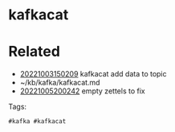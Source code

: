 # kafkacat

# Related

- [20221003150209](/zet/20221003150209/README.md) kafkacat add data to topic
- ~/kb/kafka/kafkacat.md
- [20221005200242](/zet/20221005200242/README.md) empty zettels to fix

Tags:

    #kafka #kafkacat 
